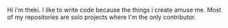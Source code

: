 Hi i'm theki. I like to write code because the things i create amuse me. Most of my repositories are solo projects where I'm the only contributor.
